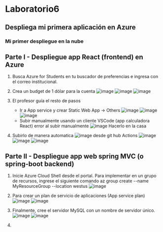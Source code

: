 # Laboratorio6
## Despliega mi primera aplicación en Azure
### Mi primer despliegue en la nube
## Parte I - Despliegue app React (frontend) en Azure
1. Busca Azure for Students en tu buscador de preferencias e ingresa con el correo institucional.
   
3. Crea un budget de 1 dólar para la cuenta
   ![image](https://github.com/CristianAlvarez-b/Laboratorio6/assets/134233917/7e3b76b9-1cb1-42f5-bb17-0aaf66d2e167)
   ![image](https://github.com/CristianAlvarez-b/Laboratorio6/assets/134233917/6e30897a-8780-4d76-be76-3c2a1ed9e029)
   ![image](https://github.com/CristianAlvarez-b/Laboratorio6/assets/134233917/9e9f415d-5d88-4dad-b454-546982823071)
4. El profesor guía el resto de pasos
   - Ir a App service y crear Static Web App -> Others
     ![image](https://github.com/CristianAlvarez-b/Laboratorio6/assets/134233917/2e37670b-89cd-41c5-8b20-7f92a905abbc)
     ![image](https://github.com/CristianAlvarez-b/Laboratorio6/assets/134233917/a78e5657-1d47-4bf7-8584-7b925c0e2841)
     ![image](https://github.com/CristianAlvarez-b/Laboratorio6/assets/134233917/6d790936-0a9c-4f50-b206-bd503cbda3c4)
   -  Subir manualmente usando un cliente VSCode (app calculadora React)
      error al subir manualmente
      ![image](https://github.com/CristianAlvarez-b/Laboratorio6/assets/134233917/39512c1f-7de5-48f6-b122-f0f4d4c8852f)
      Hacerlo en la casa
5. Subirlo de manera automatica
   ![image](https://github.com/CristianAlvarez-b/Laboratorio6/assets/134233917/452f0e88-59a7-4248-b241-3d82570f1065)
   desde git hub Actions
   ![image](https://github.com/CristianAlvarez-b/Laboratorio6/assets/134233917/93a746cf-b57d-4386-a165-891533b1dce3)
   ![image](https://github.com/CristianAlvarez-b/Laboratorio6/assets/134233917/da486abe-a3fc-4dad-bd59-e27ed9533993)
   ![image](https://github.com/CristianAlvarez-b/Laboratorio6/assets/134233917/082c154c-a04e-4c17-8e44-d6f028697047)

## Parte II - Despliegue app web spring MVC (o spring-boot backend)
1. Inicie Azure Cloud Shell desde el portal. Para implementar en un grupo de recursos, ingrese el siguiente comando
   az group create --name MyResourceGroup --location westus
   ![image](https://github.com/CristianAlvarez-b/Laboratorio6/assets/134233917/929d588e-eab7-4ca3-9550-821179bfc38d)
2. Para crear un plan de servicio de aplicaciones (App service plan)
   ![image](https://github.com/CristianAlvarez-b/Laboratorio6/assets/134233917/b64f8238-a69b-44f5-bf96-a34b8730477c)
   ![image](https://github.com/CristianAlvarez-b/Laboratorio6/assets/134233917/63ddb9e3-8ff8-4971-aa5c-540fada47642)

3. Finalmente, cree el servidor MySQL con un nombre de servidor único.
   ![image](https://github.com/CristianAlvarez-b/Laboratorio6/assets/134233917/45f3ae19-f9d5-45ff-b9d7-b5cf1ae4c1b9)
   ![image](https://github.com/CristianAlvarez-b/Laboratorio6/assets/134233917/a5df6f08-b61b-46fa-a874-4c9a35e72e4a)




5. 

     

